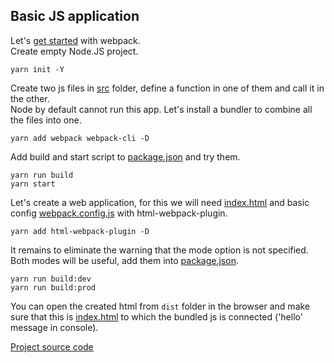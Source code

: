 ## Basic JS application
Let's [get started](https://webpack.js.org/guides/getting-started/) with webpack.  
Create empty Node.JS project.  
```
yarn init -Y
```

Create two js files in [src](src) folder, define a function in one of them and call it in the other.  
Node by default cannot run this app. Let's install a bundler to combine all the files into one.
```
yarn add webpack webpack-cli -D
```

Add build and start script to [package.json](package.json) and try them.
```
yarn run build
yarn start
```

Let's create a web application, for this we will need [index.html](src/index.html) and basic config [webpack.config.js](webpack.config.js) with html-webpack-plugin.
```
yarn add html-webpack-plugin -D
```

It remains to eliminate the warning that the mode option is not specified. Both modes will be useful, add them into [package.json](package.json).
```
yarn run build:dev
yarn run build:prod
```

You can open the created html from `dist` folder in the browser and make sure that this is [index.html](src/index.html) to which the bundled js is connected ('hello' message in console).

[Project source code](./)
